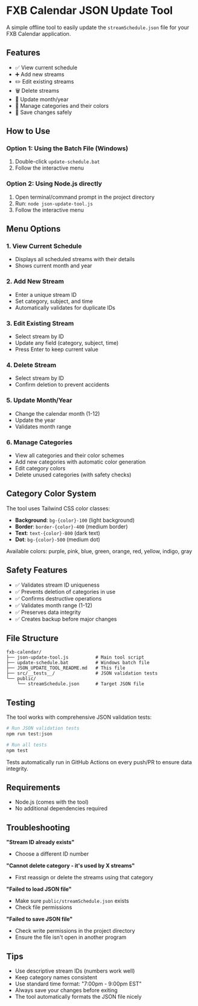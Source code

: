 # FXB Calendar JSON Update Tool

A simple offline tool to easily update the `streamSchedule.json` file for your FXB Calendar application.

## Features

- ✅ View current schedule
- ➕ Add new streams
- ✏️ Edit existing streams
- 🗑️ Delete streams
- 📅 Update month/year
- 🎨 Manage categories and their colors
- 💾 Save changes safely

## How to Use

### Option 1: Using the Batch File (Windows)
1. Double-click `update-schedule.bat`
2. Follow the interactive menu

### Option 2: Using Node.js directly
1. Open terminal/command prompt in the project directory
2. Run: `node json-update-tool.js`
3. Follow the interactive menu

## Menu Options

### 1. View Current Schedule
- Displays all scheduled streams with their details
- Shows current month and year

### 2. Add New Stream
- Enter a unique stream ID
- Set category, subject, and time
- Automatically validates for duplicate IDs

### 3. Edit Existing Stream
- Select stream by ID
- Update any field (category, subject, time)
- Press Enter to keep current value

### 4. Delete Stream
- Select stream by ID
- Confirm deletion to prevent accidents

### 5. Update Month/Year
- Change the calendar month (1-12)
- Update the year
- Validates month range

### 6. Manage Categories
- View all categories and their color schemes
- Add new categories with automatic color generation
- Edit category colors
- Delete unused categories (with safety checks)

## Category Color System

The tool uses Tailwind CSS color classes:
- **Background**: `bg-{color}-100` (light background)
- **Border**: `border-{color}-400` (medium border)
- **Text**: `text-{color}-800` (dark text)
- **Dot**: `bg-{color}-500` (medium dot)

Available colors: purple, pink, blue, green, orange, red, yellow, indigo, gray

## Safety Features

- ✅ Validates stream ID uniqueness
- ✅ Prevents deletion of categories in use
- ✅ Confirms destructive operations
- ✅ Validates month range (1-12)
- ✅ Preserves data integrity
- ✅ Creates backup before major changes

## File Structure

```
fxb-calendar/
├── json-update-tool.js          # Main tool script
├── update-schedule.bat          # Windows batch file
├── JSON_UPDATE_TOOL_README.md   # This file
├── src/__tests__/               # JSON validation tests
└── public/
    └── streamSchedule.json      # Target JSON file
```

## Testing

The tool works with comprehensive JSON validation tests:

```bash
# Run JSON validation tests
npm run test:json

# Run all tests
npm test
```

Tests automatically run in GitHub Actions on every push/PR to ensure data integrity.

## Requirements

- Node.js (comes with the tool)
- No additional dependencies required

## Troubleshooting

**"Stream ID already exists"**
- Choose a different ID number

**"Cannot delete category - it's used by X streams"**
- First reassign or delete the streams using that category

**"Failed to load JSON file"**
- Make sure `public/streamSchedule.json` exists
- Check file permissions

**"Failed to save JSON file"**
- Check write permissions in the project directory
- Ensure the file isn't open in another program

## Tips

- Use descriptive stream IDs (numbers work well)
- Keep category names consistent
- Use standard time format: "7:00pm - 9:00pm EST"
- Always save your changes before exiting
- The tool automatically formats the JSON file nicely
